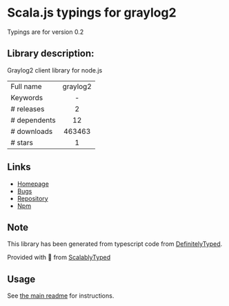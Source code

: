 
# Scala.js typings for graylog2

Typings are for version 0.2

## Library description:
Graylog2 client library for node.js

|                    |                 |
| ------------------ | :-------------: |
| Full name          | graylog2 |
| Keywords           | - |
| # releases         | 2 |
| # dependents       | 12 |
| # downloads        | 463463 |
| # stars            | 1 |

## Links
- [Homepage](http://github.com/Wizcorp/node-graylog2)
- [Bugs](http://github.com/Wizcorp/node-graylog2/issues)
- [Repository](https://github.com/Wizcorp/node-graylog2)
- [Npm](https://www.npmjs.com/package/graylog2)
    


## Note
This library has been generated from typescript code from [DefinitelyTyped](https://definitelytyped.org).

Provided with :purple_heart: from [ScalablyTyped](https://github.com/oyvindberg/ScalablyTyped)

## Usage
See [the main readme](../../readme.md) for instructions.


